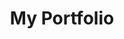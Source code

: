 ---
id: 1
title: "My Portfolio"
description: "My current portfolio built using Gridsome, Markdown, and GraphQL. Open source and hosted on Netlify!"
stack:
- name: "Gridsome"
- name: "GraphQL"
- name: "SCSS"
links:
- link: "https://github.com/BilendM/portfolio"
  image: "../../assets/images/github_outline.svg"
---